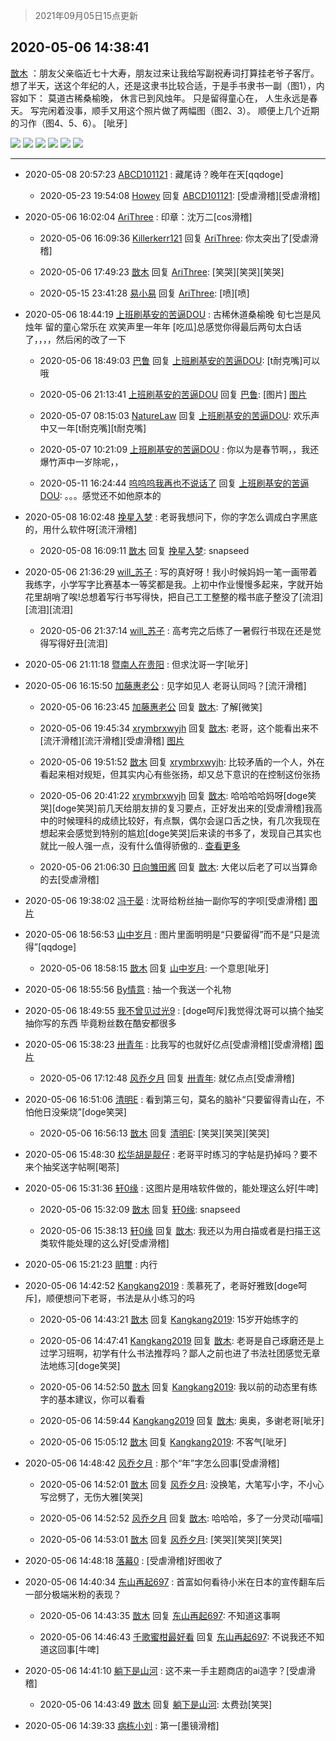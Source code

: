 > 2021年09月05日15点更新
<link rel="stylesheet" href="https://cdn.jsdelivr.net/gh/taotie6/sampleJSON@main/css/photo_show.css">


 ## 2020-05-06 14:38:41 

 [㪚木](https://www.coolapk.com/feed/18636514?shareKey=NmY5NDQ3NDVlZTkyNjEzMTc1NTE~) ：朋友父亲临近七十大寿，朋友过来让我给写副祝寿词打算挂老爷子客厅。想了半天，送这个年纪的人，还是这隶书比较合适，于是手书隶书一副（图1），内容如下：
莫道古稀桑榆晚，
休言已到风烛年。
只是留得童心在，
人生永远是春天。
写完闲着没事，顺手又用这个照片做了两幅图（图2、3）。<!--break-->
顺便上几个近期的习作（图4、5、6）。
[呲牙] 

<div class="album">
<img class="img-item" src="http://image.coolapk.com/feed/2020/0506/14/1081091_a1001662_7118_7828@1764x3636.jpeg" />
<img class="img-item" src="http://image.coolapk.com/feed/2020/0506/14/1081091_6c3058e0_7118_783@595x1218.jpeg" />
<img class="img-item" src="http://image.coolapk.com/feed/2020/0506/14/1081091_35b1cffb_7118_7832@595x1218.jpeg" />
<img class="img-item" src="http://image.coolapk.com/feed/2020/0506/14/1081091_f7273a75_7118_7833@1908x3456.jpeg" />
<img class="img-item" src="http://image.coolapk.com/feed/2020/0506/14/1081091_1500e3fb_7118_7835@2494x3325.jpeg" />
<img class="img-item" src="http://image.coolapk.com/feed/2020/0506/14/1081091_96f8b45f_7118_7837@2144x3865.jpeg" />
</div>

 ------- 

- 2020-05-08 20:57:23 [ABCD101121](uid=2429804) : 藏尾诗？晚年在天[qqdoge] 

    - 2020-05-23 19:54:08 [Howey](uid=2814167) 回复 [ABCD101121](uid=2429804): [受虐滑稽][受虐滑稽] 

- 2020-05-06 16:02:04 [AriThree](uid=1560115) : 印章：沈万二[cos滑稽] 

    - 2020-05-06 16:09:36 [Killerkerr121](uid=1250349) 回复 [AriThree](uid=1560115): 你太突出了[受虐滑稽] 

    - 2020-05-06 17:49:23 [㪚木](uid=1081091) 回复 [AriThree](uid=1560115): [笑哭][笑哭][笑哭] 

    - 2020-05-15 23:41:28 [易小易](uid=1150144) 回复 [AriThree](uid=1560115): [喷][喷] 

- 2020-05-06 18:44:19 [上班刷基安的苦逼DOU](uid=919898) : 古稀休道桑榆晚
旬七岂是风烛年
留的童心常乐在
欢笑声里一年年
[吃瓜]总感觉你得最后两句太白话了，，，，然后闲的改了一下 

    - 2020-05-06 18:49:03 [巴鲁](uid=810344) 回复 [上班刷基安的苦逼DOU](uid=919898): [t耐克嘴]可以哦 

    - 2020-05-06 21:13:41 [上班刷基安的苦逼DOU](uid=919898) 回复 [巴鲁](uid=810344): [图片] [图片](http://image.coolapk.com/feed/2020/0506/21/919898_e36d2f7e_0821_1079@300x300.jpeg)

    - 2020-05-07 08:15:03 [NatureLaw](uid=1542912) 回复 [上班刷基安的苦逼DOU](uid=919898): 欢乐声中又一年[t耐克嘴][t耐克嘴] 

    - 2020-05-07 10:21:09 [上班刷基安的苦逼DOU](uid=919898) : 你以为是春节啊，，我还爆竹声中一岁除呢，， 

    - 2020-05-11 16:24:44 [呜呜呜我再也不说话了](uid=897110) 回复 [上班刷基安的苦逼DOU](uid=919898): 。。。感觉还不如他原本的 

- 2020-05-08 16:02:48 [挽星入梦](uid=1257078) : 老哥我想问下，你的字怎么调成白字黑底的，用什么软件呀[流汗滑稽] 

    - 2020-05-08 16:09:11 [㪚木](uid=1081091) 回复 [挽星入梦](uid=1257078): snapseed 

- 2020-05-06 21:36:29 [will_苏子](uid=529442) : 写的真好呀！我小时候妈妈一笔一画带着我练字，小学写字比赛基本一等奖都是我。上初中作业慢慢多起来，字就开始花里胡哨了唉!总想着写行书写得快，把自己工工整整的楷书底子整没了[流泪][流泪][流泪] 

    - 2020-05-06 21:37:14 [will_苏子](uid=529442) : 高考完之后练了一暑假行书现在还是觉得写得好丑[流泪] 

- 2020-05-06 21:11:18 [暨南人在贵阳](uid=2427652) : 但求沈哥一字[呲牙] 

- 2020-05-06 16:15:50 [加藤惠老公](uid=1266680) : 见字如见人  老哥认同吗？[流汗滑稽] 

    - 2020-05-06 16:23:45 [加藤惠老公](uid=1266680) 回复 [㪚木](uid=1081091): 了解[微笑] 

    - 2020-05-06 19:45:34 [xrymbrxwyjh](uid=1710564) 回复 [㪚木](uid=1081091): 老哥，这个能看出来不[流汗滑稽][流汗滑稽][受虐滑稽] [图片](http://image.coolapk.com/feed/2020/0506/19/1710564_16560f69_5527_7124@2494x3325.jpeg)

    - 2020-05-06 19:51:52 [㪚木](uid=1081091) 回复 [xrymbrxwyjh](uid=1710564): 比较矛盾的一个人，外在看起来相对规矩，但其实内心有些张扬，却又总下意识的在控制这份张扬 

    - 2020-05-06 20:41:22 [xrymbrxwyjh](uid=1710564) 回复 [㪚木](uid=1081091): 哈哈哈哈妈呀[doge笑哭][doge笑哭]前几天给朋友排的复习要点，正好发出来的[受虐滑稽]我高中的时候理科的成绩比较好，有点飘，偶尔会逞口舌之快，有几次我现在想起来会感觉到特别的尴尬[doge笑哭]后来读的书多了，发现自己其实也就比一般人强一点，没有什么值得骄傲的.. <a href="/feed/replyList?id=129273383">查看更多</a> 

    - 2020-05-06 21:06:30 [日向雏田酱](uid=1891473) 回复 [㪚木](uid=1081091): 大佬以后老了可以当算命的去[受虐滑稽] 

- 2020-05-06 19:38:02 [冯于晏](uid=2980763) : 沈哥给粉丝抽一副你写的字呗[受虐滑稽] [图片](http://image.coolapk.com/feed/2020/0506/19/2980763_5082_0262@283x212.gif)

- 2020-05-06 18:56:53 [山中岁月](uid=2158518) : 图片里面明明是“只要留得”而不是“只是流得”[qqdoge] 

    - 2020-05-06 18:58:15 [㪚木](uid=1081091) 回复 [山中岁月](uid=2158518): 一个意思[呲牙] 

- 2020-05-06 18:55:56 [By情意](uid=2227064) : 抽一个我送一个礼物 

- 2020-05-06 18:49:55 [我不曾见过光9](uid=1784401) : [doge呵斥]我觉得沈哥可以搞个抽奖
抽你写的东西
毕竟粉丝数在酷安都很多 

- 2020-05-06 15:38:23 [卅青年](uid=855301) : 比我写的也就好亿点[受虐滑稽][受虐滑稽] [图片](http://image.coolapk.com/feed/2019/0720/11/617259_a3cf1e0c_2964_123@320x239.gif)

    - 2020-05-06 17:12:48 [风乔夕月](uid=2725527) 回复 [卅青年](uid=855301): 就亿点点[受虐滑稽] 

- 2020-05-06 16:51:06 [清明E](uid=1792072) : 看到第三句，莫名的脑补“只要留得青山在，不怕他日没柴烧”[doge笑哭] 

    - 2020-05-06 16:56:13 [㪚木](uid=1081091) 回复 [清明E](uid=1792072): [笑哭][笑哭][笑哭] 

- 2020-05-06 15:48:30 [松华胡是靓仔](uid=692318) : 老哥平时练习的字帖是扔掉吗？要不来个抽奖送字帖啊[喝茶] 

- 2020-05-06 15:31:36 [轩0缘](uid=739951) : 这图片是用啥软件做的，能处理这么好[牛啤] 

    - 2020-05-06 15:32:09 [㪚木](uid=1081091) 回复 [轩0缘](uid=739951): snapseed 

    - 2020-05-06 15:38:13 [轩0缘](uid=739951) 回复 [㪚木](uid=1081091): 我还以为用白描或者是扫描王这类软件能处理的这么好[受虐滑稽] 

- 2020-05-06 15:21:23 [眀璽](uid=1626200) : 内行 

- 2020-05-06 14:42:52 [Kangkang2019](uid=2876768) : 羡慕死了，老哥好雅致[doge呵斥]，顺便想问下老哥，书法是从小练习的吗 

    - 2020-05-06 14:43:21 [㪚木](uid=1081091) 回复 [Kangkang2019](uid=2876768): 15岁开始练字的 

    - 2020-05-06 14:47:41 [Kangkang2019](uid=2876768) 回复 [㪚木](uid=1081091): 老哥是自己琢磨还是上过学习班啊，初学有什么书法推荐吗？鄙人之前也进了书法社团感觉无章法地练习[doge笑哭] 

    - 2020-05-06 14:52:50 [㪚木](uid=1081091) 回复 [Kangkang2019](uid=2876768): 我以前的动态里有练字的基本建议，你可以看看 

    - 2020-05-06 14:59:44 [Kangkang2019](uid=2876768) 回复 [㪚木](uid=1081091): 奥奥，多谢老哥[呲牙] 

    - 2020-05-06 15:05:12 [㪚木](uid=1081091) 回复 [Kangkang2019](uid=2876768): 不客气[呲牙] 

- 2020-05-06 14:48:42 [风乔夕月](uid=2725527) : 那个“年”字怎么回事[受虐滑稽] 

    - 2020-05-06 14:52:01 [㪚木](uid=1081091) 回复 [风乔夕月](uid=2725527): 没换笔，大笔写小字，不小心写岔劈了，无伤大雅[笑哭] 

    - 2020-05-06 14:52:52 [风乔夕月](uid=2725527) 回复 [㪚木](uid=1081091): 哈哈哈，多了一分灵动[喵喵] 

    - 2020-05-06 14:53:01 [㪚木](uid=1081091) 回复 [风乔夕月](uid=2725527): [笑哭][笑哭][笑哭] 

- 2020-05-06 14:48:18 [落幕0](uid=1382501) : [受虐滑稽]好图收了 

- 2020-05-06 14:40:34 [东山再起697](uid=618146) : 首富如何看待小米在日本的宣传翻车后一部分极端米粉的表现？ 

    - 2020-05-06 14:43:35 [㪚木](uid=1081091) 回复 [东山再起697](uid=618146): 不知道这事啊 

    - 2020-05-06 14:46:43 [千歌蜜柑最好看](uid=1256624) 回复 [东山再起697](uid=618146): 不说我还不知道这回事[牛啤] 

- 2020-05-06 14:41:10 [躺下是山河](uid=2993240) : 这不来一手主题商店的ai造字？[受虐滑稽] 

    - 2020-05-06 14:43:49 [㪚木](uid=1081091) 回复 [躺下是山河](uid=2993240): 太费劲[笑哭] 

- 2020-05-06 14:39:33 [病栋小刘](uid=1558516) : 第一[墨镜滑稽] 

